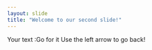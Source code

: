 ```yaml
---
layout: slide
title: "Welcome to our second slide!"
---
```

Your text :Go for it
Use the left arrow to go back!
